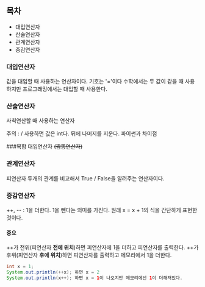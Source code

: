 ## 목차
* 대입연산자
* 산술연산자
* 관계연산자
* 증감연산자

### 대입연산자
값을 대입할 때 사용하는 연산자이다. 기호는 '='이다
수학에서는 두 값이 같을 때 사용하지만 프로그래밍에서는 대입할 때 사용한다.


### 산술연산자
사칙연산할 때 사용하는 연산자

주의 : / 사용하면 값은 int다. 뒤에 나머지를 지운다. 파이썬과 차이점

###복합 대입연산자 ~~(짬뽕연산자)~~

### 관계연산자
피연산자 두개의 관계를 비교해서 True / False을 알려주는 연산자이다.

### 증감연산자

++, -- : 1을 더한다. 1을 뺀다는 의미를 가진다.
원래 x = x + 1의 식을 간단하게 표현한 것이다.

#### 중요
++가 전위(피연산자 **전에 위치**)하면 피연산자에 1을 더하고 피연산자를 출력한다.
++가 후위(피연산자 **후에 위치**)하면 피연산자를 출력하고 메모리에서 1을 더한다.

```java
int x = 1;
System.out.println(++x); 하면 x = 2
System.out.println(x++); 하면 x = 1이 나오지만 메모리에선 1이 더해져있다.
```   
